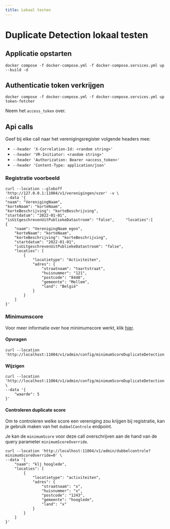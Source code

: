 ```yaml
---
title: Lokaal testen
---
```

# Duplicate Detection lokaal testen

## Applicatie opstarten

```
docker compose -f docker-compose.yml -f docker-compose.services.yml up --build -d
```

## Authenticatie token verkrijgen

```
docker compose -f docker-compose.yml -f docker-compose.services.yml up token-fetcher
```

Neem het `access_token` over.

## Api calls

Geef bij elke call naar het verenigingsregister volgende headers mee:

- `--header 'X-Correlation-Id: <random string>'`
- `--header 'VR-Initiator: <random string>'`
- `--header 'Authorization: Bearer <access_token>'`
- `--header 'Content-Type: application/json'`



### Registratie voorbeeld

```
curl --location --globoff 'http://127.0.0.1:11004/v1/verenigingen/vzer' -v \
--data '{
"naam": "VerenigingNaam",
"korteNaam": "korteNaam",
"korteBeschrijving": "korteBeschrijving",
"startdatum": "2022-01-01",
"isUitgeschrevenUitPubliekeDatastroom": "false",     "locaties":[
{
    "naam": "VerenigingNaam egon",
    "korteNaam": "korteNaam",
    "korteBeschrijving": "korteBeschrijving",
    "startdatum": "2022-01-01",
    "isUitgeschrevenUitPubliekeDatastroom": "false",
    "locaties": [
        {
            "locatietype": "Activiteiten",
            "adres": {
                "straatnaam": "taartstraat",
                "huisnummer": "121",
                "postcode": "8448",
                "gemeente": "Mellem",
                "land": "België"
            }
        }
    ]
}'
````

### Minimumscore

Voor meer informatie over hoe minimumscore werkt, klik [hier](Basisconcepten.md#minimumscore).

#### Opvragen

```
curl --location 'http://localhost:11004/v1/admin/config/minimumScoreDuplicateDetection' 
```

#### Wijzigen

```
curl --location 'http://localhost:11004/v1/admin/config/minimumScoreDuplicateDetection' \
--data '{
    "waarde": 5
}'
```

#### Controleren duplicate score

Om te controleren welke score een vereniging zou krijgen bij registratie, kan je gebruik maken van het `dubbelControle` endpoint.

Je kan de `minimumScore` voor deze call overschrijven aan de hand van de query parameter `minimumScoreOverride`.

```
curl --location 'http://localhost:11004/v1/admin/dubbelcontrole?minimumScoreOverride=0' \
--data '{
    "naam": "klj hooglede",
    "locaties": [
        {
            "locatietype": "activiteiten",
            "adres": {
                "straatnaam": "x",
                "huisnummer": "x",
                "postcode": "1243",
                "gemeente": "hooglede",
                "land": "x"
            }
        }
    ]
}'
```
